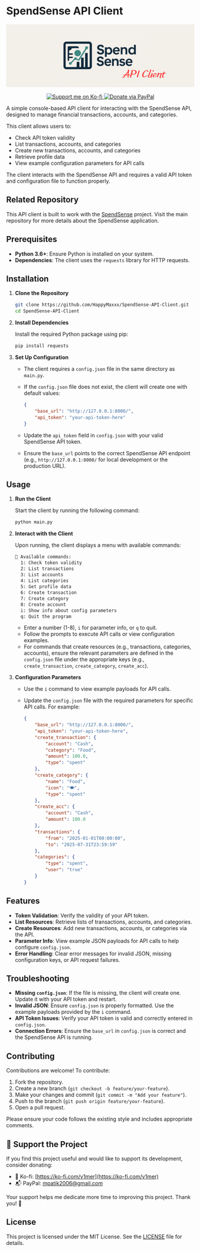 # SpendSense API Client

<p align="center">
  <img src="src/img/logo.png" alt="SpendSense API Client Logo" />
</p>

<p align="center">
  <a href="https://ko-fi.com/v1mer" target="_blank">
    <img src="https://img.shields.io/badge/Support-Ko--fi-FF5E5B?style=flat-square&logo=ko-fi&logoColor=white" alt="Support me on Ko-fi" />
  </a>
  <a href="https://www.paypal.com/donate?business=mpatik2006@gmail.com&currency_code=USD">
    <img src="https://img.shields.io/badge/Donate-PayPal-00457C?style=flat-square&logo=paypal&logoColor=white" alt="Donate via PayPal" />
  </a>
</p>

A simple console-based API client for interacting with the SpendSense API, designed to manage financial transactions, accounts, and categories.

This client allows users to:
- Check API token validity
- List transactions, accounts, and categories
- Create new transactions, accounts, and categories
- Retrieve profile data
- View example configuration parameters for API calls

The client interacts with the SpendSense API and requires a valid API token and configuration file to function properly.

## Related Repository

This API client is built to work with the [SpendSense](https://github.com/HappyMaxxx/SpendSense) project. Visit the main repository for more details about the SpendSense application.

## Prerequisites

- **Python 3.6+**: Ensure Python is installed on your system.
- **Dependencies**: The client uses the `requests` library for HTTP requests.

## Installation

1. **Clone the Repository**

   ```bash
   git clone https://github.com/HappyMaxxx/SpendSense-API-Client.git
   cd SpendSense-API-Client
   ```

2. **Install Dependencies**

   Install the required Python package using pip:

   ```bash
   pip install requests
   ```

3. **Set Up Configuration**

   - The client requires a `config.json` file in the same directory as `main.py`.
   - If the `config.json` file does not exist, the client will create one with default values:

     ```json
     {
         "base_url": "http://127.0.0.1:8000/",
         "api_token": "your-api-token-here"
     }
     ```

   - Update the `api_token` field in `config.json` with your valid SpendSense API token.
   - Ensure the `base_url` points to the correct SpendSense API endpoint (e.g., `http://127.0.0.1:8000/` for local development or the production URL).

## Usage

1. **Run the Client**

   Start the client by running the following command:

   ```bash
   python main.py
   ```

2. **Interact with the Client**

   Upon running, the client displays a menu with available commands:

   ```
   🔧 Available commands:
     1: Check token validity
     2: List transactions
     3: List accounts
     4: List categories
     5: Get profile data
     6: Create transaction
     7: Create category
     8: Create account
     i: Show info about config parameters
     q: Quit the program
   ```

   - Enter a number (1-8), `i` for parameter info, or `q` to quit.
   - Follow the prompts to execute API calls or view configuration examples.
   - For commands that create resources (e.g., transactions, categories, accounts), ensure the relevant parameters are defined in the `config.json` file under the appropriate keys (e.g., `create_transaction`, `create_category`, `create_acc`).

3. **Configuration Parameters**

   - Use the `i` command to view example payloads for API calls.
   - Update the `config.json` file with the required parameters for specific API calls. For example:

     ```json
     {
         "base_url": "http://127.0.0.1:8000/",
         "api_token": "your-api-token-here",
         "create_transaction": {
             "account": "Cash",
             "category": "Food",
             "amount": 100.0,
             "type": "spent"
         },
         "create_category": {
             "name": "Food",
             "icon": "🍽️",
             "type": "spent"
         },
         "create_acc": {
             "account": "Cash",
             "amount": 100.0
         },
         "transactions": {
             "from": "2025-01-01T00:00:00",
             "to": "2025-07-31T23:59:59"
         },
         "categories": {
             "type": "spent",
             "user": "true"
         }
     }
     ```

## Features

- **Token Validation**: Verify the validity of your API token.
- **List Resources**: Retrieve lists of transactions, accounts, and categories.
- **Create Resources**: Add new transactions, accounts, or categories via the API.
- **Parameter Info**: View example JSON payloads for API calls to help configure `config.json`.
- **Error Handling**: Clear error messages for invalid JSON, missing configuration keys, or API request failures.

## Troubleshooting

- **Missing `config.json`**: If the file is missing, the client will create one. Update it with your API token and restart.
- **Invalid JSON**: Ensure `config.json` is properly formatted. Use the example payloads provided by the `i` command.
- **API Token Issues**: Verify your API token is valid and correctly entered in `config.json`.
- **Connection Errors**: Ensure the `base_url` in `config.json` is correct and the SpendSense API is running.

## Contributing

Contributions are welcome! To contribute:

1. Fork the repository.
2. Create a new branch (`git checkout -b feature/your-feature`).
3. Make your changes and commit (`git commit -m "Add your feature"`).
4. Push to the branch (`git push origin feature/your-feature`).
5. Open a pull request.

Please ensure your code follows the existing style and includes appropriate comments.

## 🙌 Support the Project

If you find this project useful and would like to support its development, consider donating:

- 💖 Ko-fi: [https://ko-fi.com/v1mer](https://ko-fi.com/v1mer)
- 📬 PayPal: [mpatik2006@gmail.com](https://www.paypal.com/donate?business=mpatik2006@gmail.com&currency_code=USD)

Your support helps me dedicate more time to improving this project. Thank you! 🙏

## License

This project is licensed under the MIT License. See the [LICENSE](LICENSE) file for details.